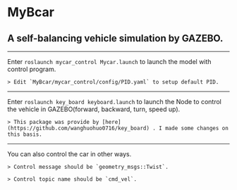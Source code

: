 # MyBcar
## A self-balancing vehicle simulation by GAZEBO.
***
  Enter `roslaunch mycar_control Mycar.launch` to launch the model with control program.
  
    > Edit `MyBcar/mycar_control/config/PID.yaml` to setup default PID.
***
  
  Enter `roslaunch key_board keyboard.launch` to launch the Node to control the vehicle in GAZEBO(forward, backward, turn, speed up).
  
    > This package was provide by [here](https://github.com/wanghuohuo0716/key_board) . I made some changes on this basis.
    
***
  
  You can also control the car in other ways.
  
    > Control message should be `geometry_msgs::Twist`.
    
    > Control topic name should be `cmd_vel`.
    
